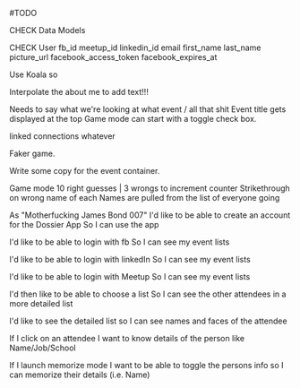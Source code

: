 #TODO

CHECK Data Models

CHECK User
  fb_id
  meetup_id
  linkedin_id
  email
  first_name
  last_name
  picture_url
  facebook_access_token
  facebook_expires_at

Use Koala so
<!--   if current_user gets me/events before the page loads CHECK
 -->
 <!-- Make toggle function to click off the event -->
  Interpolate the about me to add text!!!

<!-- Should make it so user can RSVP to events to add them to list
  half way there changed scope
 --><!-- Should make it so click instead of hover displays name
 -->
 Add permissions check to Koala
var me3 = IN.API.Profile("me").result(displayProfiles);
me3.storedSuccessResults.values[0]["id"]
<!--
Figure out why the events invited/not replied to is so slow -->

<!-- why doesnt the text toggle locally? Don't want to break the thing.
 -->

Needs to say what we're looking at
  what event / all that shit
  Event title gets displayed at the top
  Game mode can start with a toggle check box.

  linked connections whatever

  Faker game.

  Write some copy for the event container.

Game mode
10 right guesses | 3 wrongs to increment counter
Strikethrough on wrong name of each
Names are pulled from the list of everyone going


As "Motherfucking James Bond 007"
  I'd like to be able to create an account for the Dossier App
  So I can use the app

  I'd like to be able to login with fb
  So I can see my event lists

  I'd like to be able to login with linkedIn
  So I can see my event lists

  I'd like to be able to login with Meetup
  So I can see my event lists

  I'd then like to be able to choose a list
  So I can see the other attendees in a more detailed list

  I'd like to see the detailed list
  so I can see names and faces of the attendee

  If I click on an attendee
  I want to know details of the person like Name/Job/School

  If I launch memorize mode
  I want to be able to toggle the persons info so I can memorize their details (i.e. Name)
